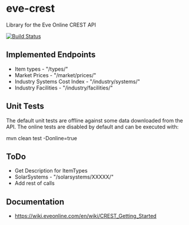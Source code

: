 eve-crest
=========

Library for the Eve Online CREST API

[![Build Status](http://didge.my-wan.de/jenkins/job/GitHub%20eve-crest/badge/icon)](http://didge.my-wan.de/jenkins/job/GitHub%20eve-crest/)

Implemented Endpoints
---------------------
* Item types - "/types/"
* Market Prices - "/market/prices/"
* Industry Systems Cost Index - "/industry/systems/"
* Industry Facilities - "/industry/facilities/"

Unit Tests
----------
The default unit tests are offline against some data downloaded from the API.
The online tests are disabled by default and can be executed with:

mvn clean test -Donline=true

ToDo
----
* Get Description for ItemTypes
* SolarSystems - "/solarsystems/XXXXX/"
* Add rest of calls

Documentation
-------------
* https://wiki.eveonline.com/en/wiki/CREST_Getting_Started
